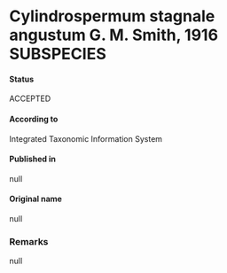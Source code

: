# Cylindrospermum stagnale angustum G. M. Smith, 1916 SUBSPECIES

#### Status
ACCEPTED

#### According to
Integrated Taxonomic Information System

#### Published in
null

#### Original name
null

### Remarks
null